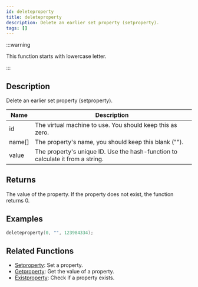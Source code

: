 ```yaml
---
id: deleteproperty
title: deleteproperty
description: Delete an earlier set property (setproperty).
tags: []
---
```


:::warning

This function starts with lowercase letter.

:::

## Description

Delete an earlier set property (setproperty).

| Name   | Description                                                                    |
| ------ | ------------------------------------------------------------------------------ |
| id     | The virtual machine to use. You should keep this as zero.                      |
| name[] | The property's name, you should keep this blank ("").                          |
| value  | The property's unique ID. Use the hash-function to calculate it from a string. |

## Returns

The value of the property. If the property does not exist, the function returns 0.

## Examples

```c
deleteproperty(0, "", 123984334);
```

## Related Functions

- [Setproperty](../functions/Setproperty.md): Set a property.
- [Getproperty](../functions/Getproperty.md): Get the value of a property.
- [Existproperty](../functions/Existproperty.md): Check if a property exists.
